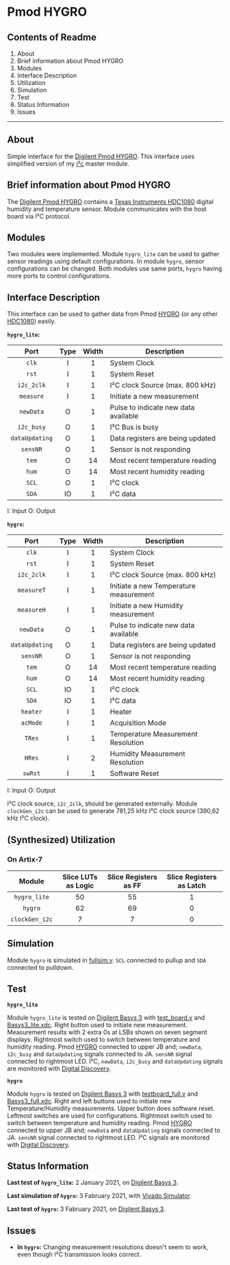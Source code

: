 # Pmod HYGRO

## Contents of Readme

1. About
2. Brief information about Pmod HYGRO
3. Modules
4. Interface Description
5. Utilization
6. Simulation
7. Test
8. Status Information
9. Issues

---

## About

Simple interface for the [Digilent Pmod HYGRO](https://reference.digilentinc.com/reference/pmod/pmodhygro/start). This interface uses simplified version of my [i²c](https://gitlab.com/suoglu/i2c) master module.

## Brief information about Pmod HYGRO

The [Digilent Pmod HYGRO](https://reference.digilentinc.com/reference/pmod/pmodhygro/start) contains a [Texas Instruments HDC1080](https://www.ti.com/lit/ds/symlink/hdc1080.pdf) digital humidity and temperature sensor. Module communicates with the host board via I²C protocol.

## Modules

Two modules were implemented.
Module `hygro_lite` can be used to gather sensor readings using default configurations.
In module `hygro`, sensor configurations can be changed. Both modules use same ports, `hygro` having more ports to control configurations.

## Interface Description

This interface can be used to gather data from Pmod [HYGRO](https://reference.digilentinc.com/reference/pmod/pmodhygro/start) (or any other [HDC1080](https://www.ti.com/lit/ds/symlink/hdc1080.pdf)) easily.

**`hygro_lite`:**

|   Port   | Type | Width |  Description |
| :------: | :----: | :----: | ------ |
|  `clk`   | I | 1 | System Clock |
|  `rst`   | I | 1 | System Reset |
|  `i2c_2clk`   | I | 1 | I²C clock Source (max. 800 kHz) |
| `measure` | I | 1 | Initiate a new measurement |
|  `newData`   | O | 1 | Pulse to indicate new data available |
|  `i2c_busy`   | O | 1 | I²C Bus is busy |
|  `dataUpdating`| O | 1 | Data registers are being updated |
|  `sensNR`   | O | 1 | Sensor is not responding |
|  `tem`   | O | 14 | Most recent temperature reading |
|  `hum`   | O | 14 | Most recent humidity reading |
|  `SCL`   | O | 1 | I²C clock |
|  `SDA`   | IO | 1 | I²C data |

I: Input  O: Output

**`hygro`:**

|   Port   | Type | Width |  Description |
| :------: | :----: | :----: | ------ |
|  `clk`   | I | 1 | System Clock |
|  `rst`   | I | 1 | System Reset |
|  `i2c_2clk`   | I | 1 | I²C clock Source (max. 800 kHz) |
| `measureT` | I | 1 | Initiate a new Temperature measurement |
| `measureH` | I | 1 | Initiate a new Humidity measurement |
|  `newData`   | O | 1 | Pulse to indicate new data available |
|  `dataUpdating`| O | 1 | Data registers are being updated |
|  `sensNR`   | O | 1 | Sensor is not responding |
|  `tem`   | O | 14 | Most recent temperature reading |
|  `hum`   | O | 14 | Most recent humidity reading |
|  `SCL`   | IO | 1 | I²C clock |
|  `SDA`   | IO | 1 | I²C data |
|  `heater`   | I | 1 | Heater |
|  `acMode`   | I | 1 | Acquisition Mode  |
| `TRes` | I | 1 | Temperature Measurement Resolution |
|  `HRes`   | I | 2 | Humidity Measurement Resolution  |
|  `swRst`   | I | 1 | Software Reset |

I: Input O: Output

I²C clock source, `i2c_2clk`, should be generated externally. Module `clockGen_i2c` can be used to generate 781,25 kHz I²C clock source (390,62 kHz I²C clock).

## (Synthesized) Utilization

### On Artix-7

|   Module   | Slice LUTs as Logic | Slice Registers as FF | Slice Registers as Latch |
| :------: | :----: | :----: | :----: |
| `hygro_lite` | 50 | 55 | 1 |
| `hygro` | 62 | 69 | 0 |
| `clockGen_i2c` | 7 | 7 | 0 |

## Simulation

Module `hygro` is simulated in [fullsim.v](Simulation/fullsim.v). `SCL` connected to pullup and `SDA` connected to pulldown.

## Test

**`hygro_lite`**

Module `hygro_lite` is tested on [Digilent Basys 3](https://reference.digilentinc.com/reference/programmable-logic/basys-3/reference-manual) with [test_board.v](Test/test_board.v) and [Basys3_lite.xdc](Test/Basys3_lite.xdc). Right button used to initiate new measurement. Measurement results with 2 extra 0s at LSBs shown on seven segment displays. Rightmost switch used to switch between temperature and humidity reading. Pmod [HYGRO](https://reference.digilentinc.com/reference/pmod/pmodhygro/start) connected to upper JB and; `newData`, `i2c_busy` and `dataUpdating` signals connected to JA. `sensNR` signal connected to rightmost LED. I²C, `newData`, `i2c_busy` and `dataUpdating` signals are monitored with [Digital Discovery](https://reference.digilentinc.com/reference/instrumentation/digital-discovery/start).

**`hygro`**

Module `hygro` is tested on [Digilent Basys 3](https://reference.digilentinc.com/reference/programmable-logic/basys-3/reference-manual) with [testboard_full.v](Test/testboard_full.v) and [Basys3_full.xdc](Test/Basys3_full.xdc). Right and left buttons used to initiate new Temperature/Humidity measurements. Upper button does software reset. Leftmost switches are used for configurations. Rightmost switch used to switch between temperature and humidity reading. Pmod [HYGRO](https://reference.digilentinc.com/reference/pmod/pmodhygro/start) connected to upper JB and; `newData` and `dataUpdating` signals connected to JA. `sensNR` signal connected to rightmost LED. I²C signals are monitored with [Digital Discovery](https://reference.digilentinc.com/reference/instrumentation/digital-discovery/start).

## Status Information

**Last test of `hygro_lite`:** 2 January 2021, on [Digilent Basys 3](https://reference.digilentinc.com/reference/programmable-logic/basys-3/reference-manual).

**Last simulation of `hygro`:** 3 Fabruary 2021, with [Vivado Simulator](https://www.xilinx.com/products/design-tools/vivado/simulator.html).

**Last test of `hygro`:** 3 Fabruary 2021, on [Digilent Basys 3](https://reference.digilentinc.com/reference/programmable-logic/basys-3/reference-manual).

## Issues

* **In `hygro`:** Changing measurement resolutions doesn't seem to work, even though I²C transmission looks correct.

